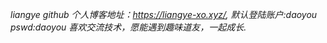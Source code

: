 *liangye github*
*个人博客地址：https://liangye-xo.xyz/, 默认登陆账户:daoyou pswd:daoyou*
*喜欢交流技术，愿能遇到趣味道友，一起成长.*
